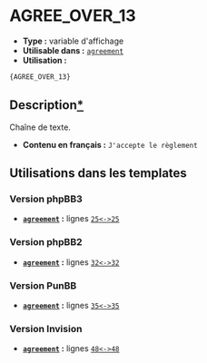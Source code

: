 # AGREE_OVER_13
* __Type :__ variable d'affichage
* __Utilisable dans :__ [`agreement`](../tpl/agreement.md#readme)
* __Utilisation :__

```html
{AGREE_OVER_13}
```

## Description[*](https://fa-tvars.appspot.com/var/AGREE_OVER_13)
Chaîne de texte.

* __Contenu en français :__ `J'accepte le règlement`

## Utilisations dans les templates

### Version phpBB3
* __[`agreement`](../tpl/agreement.md#readme) :__ lignes [`25`](../src/prosilver/agreement.tpl#L25)[`<->`](../src/prosilver/agreement.tpl#L25-L25)[`25`](../src/prosilver/agreement.tpl#L25)

### Version phpBB2
* __[`agreement`](../tpl/agreement.md#readme) :__ lignes [`32`](../src/subsilver/agreement.tpl#L32)[`<->`](../src/subsilver/agreement.tpl#L32-L32)[`32`](../src/subsilver/agreement.tpl#L32)

### Version PunBB
* __[`agreement`](../tpl/agreement.md#readme) :__ lignes [`35`](../src/punbb/agreement.tpl#L35)[`<->`](../src/punbb/agreement.tpl#L35-L35)[`35`](../src/punbb/agreement.tpl#L35)

### Version Invision
* __[`agreement`](../tpl/agreement.md#readme) :__ lignes [`48`](../src/invision/agreement.tpl#L48)[`<->`](../src/invision/agreement.tpl#L48-L48)[`48`](../src/invision/agreement.tpl#L48)

